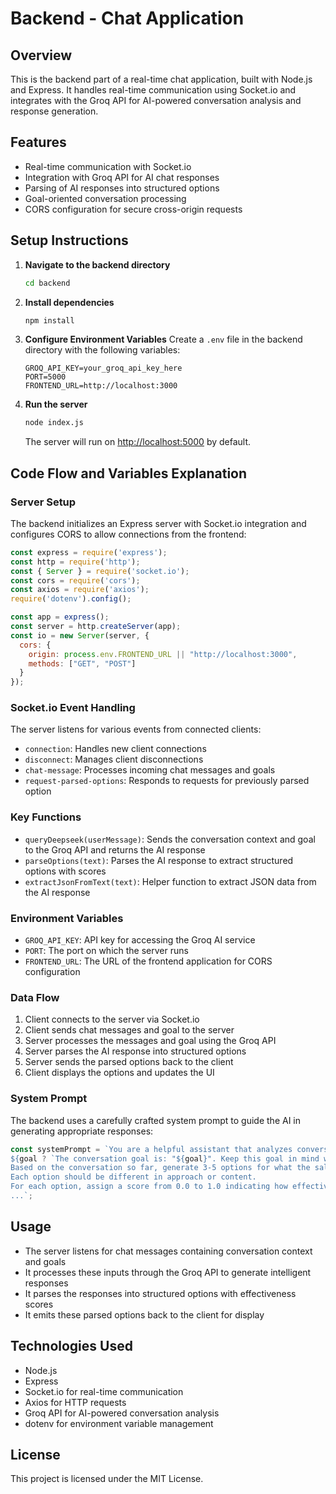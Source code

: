 # Backend - Chat Application

## Overview
This is the backend part of a real-time chat application, built with Node.js and Express. It handles real-time communication using Socket.io and integrates with the Groq API for AI-powered conversation analysis and response generation.

## Features
- Real-time communication with Socket.io
- Integration with Groq API for AI chat responses
- Parsing of AI responses into structured options
- Goal-oriented conversation processing
- CORS configuration for secure cross-origin requests

## Setup Instructions
1. **Navigate to the backend directory**
   ```bash
   cd backend
   ```

2. **Install dependencies**
   ```bash
   npm install
   ```

3. **Configure Environment Variables**
   Create a `.env` file in the backend directory with the following variables:
   ```
   GROQ_API_KEY=your_groq_api_key_here
   PORT=5000
   FRONTEND_URL=http://localhost:3000
   ```

4. **Run the server**
   ```bash
   node index.js
   ```
   The server will run on [http://localhost:5000](http://localhost:5000) by default.

## Code Flow and Variables Explanation

### Server Setup
The backend initializes an Express server with Socket.io integration and configures CORS to allow connections from the frontend:
```javascript
const express = require('express');
const http = require('http');
const { Server } = require('socket.io');
const cors = require('cors');
const axios = require('axios');
require('dotenv').config();

const app = express();
const server = http.createServer(app);
const io = new Server(server, {
  cors: {
    origin: process.env.FRONTEND_URL || "http://localhost:3000",
    methods: ["GET", "POST"]
  }
});
```

### Socket.io Event Handling
The server listens for various events from connected clients:
- `connection`: Handles new client connections
- `disconnect`: Manages client disconnections
- `chat-message`: Processes incoming chat messages and goals
- `request-parsed-options`: Responds to requests for previously parsed option
### Key Functions
- `queryDeepseek(userMessage)`: Sends the conversation context and goal to the Groq API and returns the AI response
- `parseOptions(text)`: Parses the AI response to extract structured options with scores
- `extractJsonFromText(text)`: Helper function to extract JSON data from the AI response

### Environment Variables
- `GROQ_API_KEY`: API key for accessing the Groq AI service
- `PORT`: The port on which the server runs
- `FRONTEND_URL`: The URL of the frontend application for CORS configuration

### Data Flow
1. Client connects to the server via Socket.io
2. Client sends chat messages and goal to the server
3. Server processes the messages and goal using the Groq API
4. Server parses the AI response into structured options
5. Server sends the parsed options back to the client
6. Client displays the options and updates the UI

### System Prompt
The backend uses a carefully crafted system prompt to guide the AI in generating appropriate responses:
```javascript
const systemPrompt = `You are a helpful assistant that analyzes conversations between a customer and a sales representative.
${goal ? `The conversation goal is: "${goal}". Keep this goal in mind when generating options.` : ''}
Based on the conversation so far, generate 3-5 options for what the sales representative could say next.
Each option should be different in approach or content.
For each option, assign a score from 0.0 to 1.0 indicating how effective you think it would be.
...`;
```

## Usage
- The server listens for chat messages containing conversation context and goals
- It processes these inputs through the Groq API to generate intelligent responses
- It parses the responses into structured options with effectiveness scores
- It emits these parsed options back to the client for display

## Technologies Used
- Node.js
- Express
- Socket.io for real-time communication
- Axios for HTTP requests
- Groq API for AI-powered conversation analysis
- dotenv for environment variable management

## License
This project is licensed under the MIT License. 